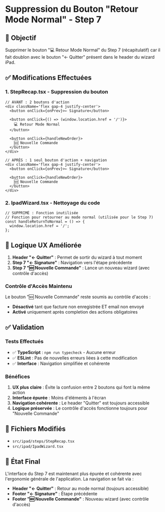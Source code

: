 # Suppression du Bouton "Retour Mode Normal" - Step 7

## 🎯 Objectif
Supprimer le bouton "💻 Retour Mode Normal" du Step 7 (récapitulatif) car il fait doublon avec le bouton "← Quitter" présent dans le header du wizard iPad.

## ✅ Modifications Effectuées

### 1. **StepRecap.tsx** - Suppression du bouton
```tsx
// AVANT : 2 boutons d'action
<div className='flex gap-4 justify-center'>
  <button onClick={onPrev}>← Signature</button>
  
  <button onClick={() => (window.location.href = '/')}>
    💻 Retour Mode Normal
  </button>
  
  <button onClick={handleNewOrder}>
    🆕 Nouvelle Commande
  </button>
</div>

// APRÈS : 1 seul bouton d'action + navigation
<div className='flex gap-4 justify-center'>
  <button onClick={onPrev}>← Signature</button>
  
  <button onClick={handleNewOrder}>
    🆕 Nouvelle Commande
  </button>
</div>
```

### 2. **IpadWizard.tsx** - Nettoyage du code
```tsx
// SUPPRIMÉ : Fonction inutilisée
// Fonction pour retourner au mode normal (utilisée pour le Step 7)
const handleReturnToNormal = () => {
  window.location.href = '/';
};
```

## 🎯 Logique UX Améliorée

1. **Header "← Quitter"** : Permet de sortir du wizard à tout moment
2. **Step 7 "← Signature"** : Navigation vers l'étape précédente
3. **Step 7 "🆕 Nouvelle Commande"** : Lance un nouveau wizard (avec contrôle d'accès)

### Contrôle d'Accès Maintenu
Le bouton "🆕 Nouvelle Commande" reste soumis au contrôle d'accès :
- **Désactivé** tant que facture non enregistrée ET email non envoyé
- **Activé** uniquement après completion des actions obligatoires

## ✅ Validation

### Tests Effectués
- ✅ **TypeScript** : `npm run typecheck` - Aucune erreur
- ✅ **ESLint** : Pas de nouvelles erreurs liées à cette modification
- ✅ **Interface** : Navigation simplifiée et cohérente

### Bénéfices
1. **UX plus claire** : Évite la confusion entre 2 boutons qui font la même action
2. **Interface épurée** : Moins d'éléments à l'écran
3. **Navigation cohérente** : Le header "Quitter" est toujours accessible
4. **Logique préservée** : Le contrôle d'accès fonctionne toujours pour "Nouvelle Commande"

## 📁 Fichiers Modifiés
- `src/ipad/steps/StepRecap.tsx`
- `src/ipad/IpadWizard.tsx`

## 🔄 État Final
L'interface du Step 7 est maintenant plus épurée et cohérente avec l'ergonomie générale de l'application. La navigation se fait via :
- **Header "← Quitter"** : Retour au mode normal (toujours accessible)
- **Footer "← Signature"** : Étape précédente
- **Footer "🆕 Nouvelle Commande"** : Nouveau wizard (avec contrôle d'accès)
